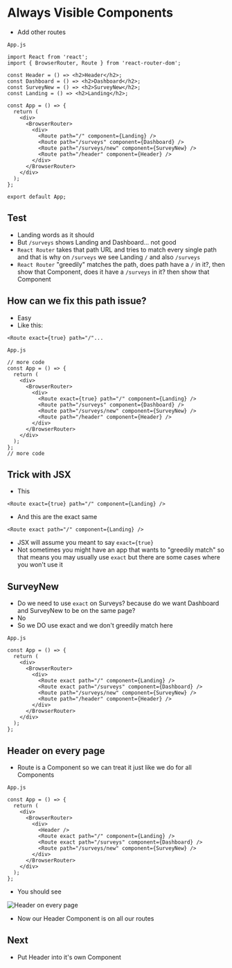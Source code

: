 # Always Visible Components
* Add other routes

`App.js`

```
import React from 'react';
import { BrowserRouter, Route } from 'react-router-dom';

const Header = () => <h2>Header</h2>;
const Dashboard = () => <h2>Dashboard</h2>;
const SurveyNew = () => <h2>SurveyNew</h2>;
const Landing = () => <h2>Landing</h2>;

const App = () => {
  return (
    <div>
      <BrowserRouter>
        <div>
          <Route path="/" component={Landing} />
          <Route path="/surveys" component={Dashboard} />
          <Route path="/surveys/new" component={SurveyNew} />
          <Route path="/header" component={Header} />
        </div>
      </BrowserRouter>
    </div>
  );
};

export default App;
```

## Test
* Landing words as it should
* But `/surveys` shows Landing and Dashboard... not good
* `React Router` takes that path URL and tries to match every single path and that is why on `/surveys` we see Landing `/` and also `/surveys`
* `React Router` "greedily" matches the path, does path have a `/` in it?, then show that Component, does it have a `/surveys` in it? then show that Component

## How can we fix this path issue?
* Easy
* Like this:

`<Route exact={true} path="/"...`

`App.js`

```
// more code
const App = () => {
  return (
    <div>
      <BrowserRouter>
        <div>
          <Route exact={true} path="/" component={Landing} />
          <Route path="/surveys" component={Dashboard} />
          <Route path="/surveys/new" component={SurveyNew} />
          <Route path="/header" component={Header} />
        </div>
      </BrowserRouter>
    </div>
  );
};
// more code
```

## Trick with JSX
* This

`<Route exact={true} path="/" component={Landing} />`

* And this are the exact same

`<Route exact path="/" component={Landing} />`

* JSX will assume you meant to say `exact={true}`
* Not sometimes you might have an app that wants to "greedily match" so that means you may usually use `exact` but there are some cases where you won't use it

## SurveyNew
* Do we need to use `exact` on Surveys? because do we want Dashboard and SurveyNew to be on the same page?
* No
* So we DO use exact and we don't greedily match here

`App.js`

```
const App = () => {
  return (
    <div>
      <BrowserRouter>
        <div>
          <Route exact path="/" component={Landing} />
          <Route exact path="/surveys" component={Dashboard} />
          <Route path="/surveys/new" component={SurveyNew} />
          <Route path="/header" component={Header} />
        </div>
      </BrowserRouter>
    </div>
  );
};
```

## Header on every page
* Route is a Component so we can treat it just like we do for all Components

`App.js`

```
const App = () => {
  return (
    <div>
      <BrowserRouter>
        <div>
          <Header />
          <Route exact path="/" component={Landing} />
          <Route exact path="/surveys" component={Dashboard} />
          <Route path="/surveys/new" component={SurveyNew} />
        </div>
      </BrowserRouter>
    </div>
  );
};
```

* You should see

![Header on every page](https://i.imgur.com/Fri222H.png)

* Now our Header Component is on all our routes

## Next
* Put Header into it's own Component
